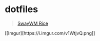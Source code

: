 # dotfiles
<blockquote class="imgur-embed-pub" lang="en" data-id="a/v1WtjvQ"><a href="//imgur.com/a/v1WtjvQ">SwayWM Rice</a></blockquote><script async src="//s.imgur.com/min/embed.js" charset="utf-8"></script>
[[Imgur][https://i.imgur.com/v1WtjvQ.png]]
